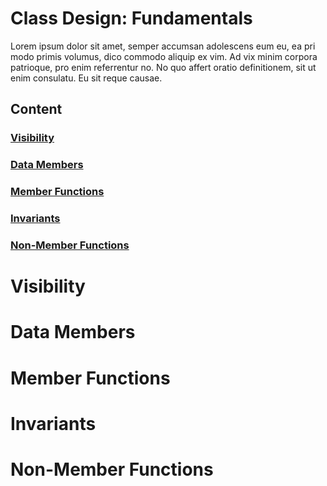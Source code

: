 # Class Design: Fundamentals
Lorem ipsum dolor sit amet, semper accumsan adolescens eum eu, ea pri modo primis volumus, dico commodo aliquip ex vim. Ad vix minim corpora patrioque, pro enim referrentur no. No quo affert oratio definitionem, sit ut enim consulatu. Eu sit reque causae.

## Content

### [Visibility](https://github.com/cmbrandt/modern-cxx-seminar/edit/master/1_class_design.md#fundamentals-1)

### [Data Members](https://github.com/cmbrandt/modern-cxx-seminar/blob/master/1_class_design.md#special-member-functions)

### [Member Functions](https://github.com/cmbrandt/modern-cxx-seminar/blob/master/1_class_design.md#additional-class-operations)

### [Invariants](https://github.com/cmbrandt/modern-cxx-seminar/blob/master/1_class_design.md#rule-of-zerofive)

### [Non-Member Functions](https://github.com/cmbrandt/modern-cxx-seminar/blob/master/1_class_design.md#class-hierarchies)


# Visibility



# Data Members



# Member Functions



# Invariants



# Non-Member Functions




